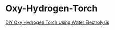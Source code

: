 # Oxy-Hydrogen-Torch
[DIY Oxy Hydrogen Torch Using Water Electrolysis](https://youtu.be/7M4yqcO_pPo)
